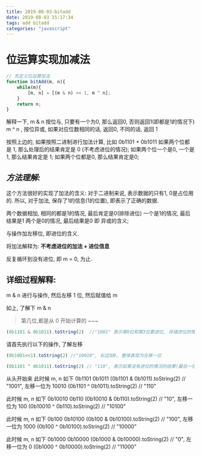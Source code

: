 ```yaml
---
title: 2019-08-03-bitadd
date: 2019-08-03 15:17:34
tags: add bitadd
categories: "javascript"
---
```


# 位运算实现加减法

```js
// 先定义位运算加法
function bitAdd(m, n){
    while(m){
        [m, n] = [(m & n) << 1, m ^ n];
    }
    return n;
}
```

解释一下, m & n 按位与, 只要有一个为0, 那么返回0, 否则返回1(即都是1的情况下)
m ^ n , 按位异或, 如果对应位数相同的话, 返回0, 不同的话, 返回 1

按照上边的, 如果按照二进制进行加法计算, 比如 0b1101 + 0b1011
如果两个位都是 1, 那么处理后的结果肯定是 0 (不考虑进位的情况);
如果两个位一个是0, 一个是1, 那么结果肯定是 1;
如果两个位都是0, 那么结果肯定是0;


## *方法理解:*

这个方法很好的实现了加法的含义:
对于二进制来说, 表示数据的只有1, 0是占位用的.
所以, 对于加法, 保存了1的信息(1的位置), 即表示了正确的数据.

两个数据相加, 相同的都是1的情况, 最后肯定是0(排除进位)
一个是1的情况, 最后结果是1
两个是0的情况, 最后结果是0
即 异或的含义;

与操作加左移位,
即进位的含义.

将加法解释为: **不考虑进位的加法 + 进位信息**

反复循环到没有进位, 即 m = 0, 为止.

## 详细过程解释:
m & n 进行与操作, 然后左移 1 位, 然后赋值给 m

如上, 了解下 m & n

> 第几位,都是从 0 开始计算的 ~~~

```js
(0b1101 & 0b1011).toString(2)  //"1001" 表示第0位和第3位要进位, 存储进位的情况
```
请首先执行以下的操作, 了解左移
```js
(0b1001<<1).toString(2) //"10010", 右边加0, 整体表现为左移一位
```

```js
(0b1101 ^ 0b1011).toString(2) // "110", 表示如果没有进位的情况的结果(最后一位的计算结果)
```

从头开始来
此时候 m, n 如下 0b1101 0b1011
(0b1101 & 0b1011).toString(2) // "1001", 左移一位为 10010
(0b1101 ^ 0b1011).toString(2) // "110"

此时候 m, n 如下 0b10010 0b110
(0b10010 & 0b110).toString(2) // "10", 左移一位为 100
(0b10010 ^ 0b110).toString(2) // "10100"

此时候 m, n 如下 0b100 0b10100
(0b100 & 0b10100).toString(2) // "100", 左移一位为 1000
(0b100 ^ 0b10100).toString(2) // "10000"

此时候 m, n 如下 0b1000 0b10000
(0b1000 & 0b10000).toString(2) // "0", 左移一位为 0
(0b1000 ^ 0b10000).toString(2) // "11000"